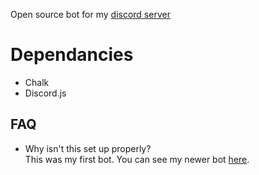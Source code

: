 Open source bot for my [discord server](https://discord.gg/4DRU2aU)

# Dependancies
* Chalk
* Discord.js

## FAQ
* Why isn't this set up properly?  
This was my first bot. You can see my newer bot [here](https://github.com/Crystal-Development/SuperMemeBoiBot).
